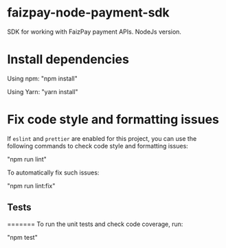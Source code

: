 faizpay-node-payment-sdk
=======
SDK for working with FaizPay payment APIs. NodeJs version.

Install dependencies
=======
Using npm: "npm install"

Using Yarn: "yarn install"

Fix code style and formatting issues
=======
If `eslint` and `prettier` are enabled for this project, you can use the
following commands to check code style and formatting issues:

"npm run lint"

To automatically fix such issues:

"npm run lint:fix"

## Tests
=======
To run the unit tests and check code coverage, run: 

"npm test" 